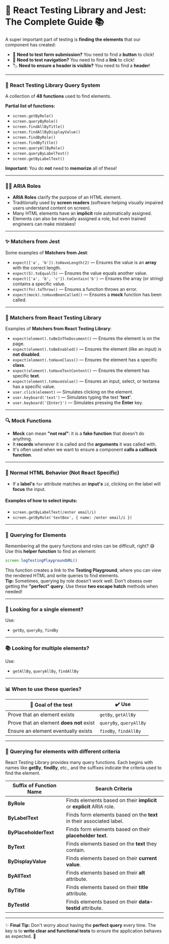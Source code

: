 # 🚀 **React Testing Library and Jest: The Complete Guide** 📚

A super important part of testing is **finding the elements** that our component has created:

- 📝 **Need to test form submission?** You need to find a **button** to click!
- 🔗 **Need to test navigation?** You need to find a **link** to click!
- 🏷️ **Need to ensure a header is visible?** You need to find a **header**!

---

### 🎯 **React Testing Library Query System**

A collection of **48 functions** used to find elements.

**Partial list of functions:**

- `screen.getByRole()`
- `screen.queryByRole()`
- `screen.findAllByTitle()`
- `screen.findAllByDisplayValue()`
- `screen.findByRole()`
- `screen.findByTitle()`
- `screen.queryAllByRole()`
- `screen.queryByLabelText()`
- `screen.getByLabelText()`

**Important:** You do **not** need to **memorize** all of these!

---

### 🦸‍♀️ **ARIA Roles**

- **ARIA Roles** clarify the purpose of an HTML element.
- Traditionally used by **screen readers** (software helping visually impaired users understand content on screen).
- Many HTML elements have an **implicit** role automatically assigned.
- Elements can also be manually assigned a role, but even trained engineers can make mistakes!

---

### ✨ **Matchers from Jest**

Some examples of **Matchers from Jest**:

- `expect(['a', 'b']).toHaveLength(2)` — Ensures the value is an **array** with the correct length.
- `expect(5).toEqual(5)` — Ensures the value equals another value.
- `expect(['a', 'b', 'c']).toContain('b')` — Ensures the array (or string) contains a specific value.
- `expect(fn).toThrow()` — Ensures a function throws an error.
- `expect(mock).toHaveBeenCalled()` — Ensures a **mock** function has been called.

---

### 🧪 **Matchers from React Testing Library**

Examples of **Matchers from React Testing Library**:

- `expect(element).toBeInTheDocument()` — Ensures the element is on the page.
- `expect(element).toBeEnabled()` — Ensures the element (like an input) is **not disabled**.
- `expect(element).toHaveClass()` — Ensures the element has a specific **class**.
- `expect(element).toHaveTextContent()` — Ensures the element has specific **text**.
- `expect(element).toHaveValue()` — Ensures an input, select, or textarea has a specific value.
- `user.click(element)` — Simulates clicking on the element.
- `user.keyboard('text')` — Simulates typing the text **'text'**.
- `user.keyboard('{Enter}')` — Simulates pressing the **Enter** key.

---

### 🔍 **Mock Functions**

- **Mock** can mean **"not real"**: it is a **fake function** that doesn't do anything.
- It **records** whenever it is called and the **arguments** it was called with.
- It's often used when we want to ensure a component **calls a callback function**.

---

### 📝 **Normal HTML Behavior** (Not React Specific)

- If a **label's** `for` attribute matches an **input's** `id`, clicking on the label will **focus** the input.

#### Examples of how to select inputs:

- `screen.getByLabelText(/enter email/i)`
- `screen.getByRole('textBox', { name: /enter email/i })`

---

### 🎯 **Querying for Elements**

Remembering all the query functions and roles can be difficult, right? 😅  
Use this **helper function** to find an element:

```js
screen.logTestingPlaygroundURL()
```

This function creates a link to the **Testing Playground**, where you can view the rendered HTML and write queries to find elements.  
**Tip:** Sometimes, querying by role doesn't work well. Don't obsess over getting the **"perfect" query**. Use these **two escape hatch** methods when needed!

---

### 📍 **Looking for a single element?**  
Use:

- `getBy`, `queryBy`, `findBy`

---

### 📚 **Looking for multiple elements?**  
Use:

- `getAllBy`, `queryAllBy`, `findAllBy`

---

### 📊 **When to use these queries?**

| 🎯 **Goal of the test**                          | ✔️ **Use**                |
| ------------------------------------------------ | ------------------------ |
| Prove that an element exists                    | `getBy`, `getAllBy`       |
| Prove that an element **does not** exist         | `queryBy`, `queryAllBy`   |
| Ensure an element eventually exists             | `findBy`, `findAllBy`     |

---

### 🔎 **Querying for elements with different criteria**  
React Testing Library provides many query functions. Each begins with names like **getBy**, **findBy**, etc., and the suffixes indicate the criteria used to find the element.

| Suffix of Function Name  | **Search Criteria**                                             |
| ------------------------ | --------------------------------------------------------------- |
| **ByRole**               | Finds elements based on their **implicit** or **explicit** ARIA role. |
| **ByLabelText**          | Finds form elements based on the **text** in their associated label. |
| **ByPlaceholderText**    | Finds form elements based on their **placeholder text**.        |
| **ByText**               | Finds elements based on the **text** they contain.              |
| **ByDisplayValue**       | Finds elements based on their **current value**.                |
| **ByAllText**            | Finds elements based on their **alt** attribute.                |
| **ByTitle**              | Finds elements based on their **title** attribute.              |
| **ByTestId**             | Finds elements based on their **data-testid** attribute.        |

---

✨ **Final Tip:** Don't worry about having the **perfect query** every time. The key is to **write clear and functional tests** to ensure the application behaves as expected. 🙌